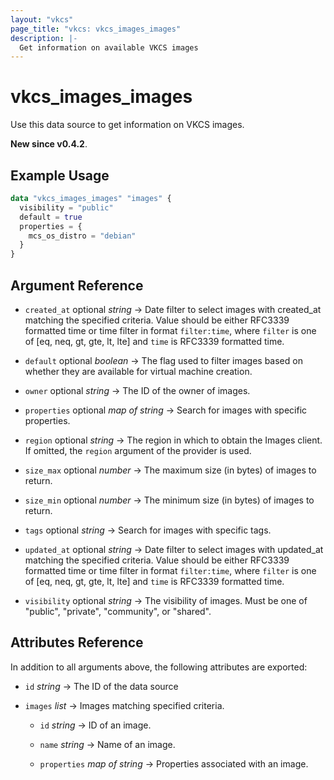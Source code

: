 ```yaml
---
layout: "vkcs"
page_title: "vkcs: vkcs_images_images"
description: |-
  Get information on available VKCS images
---
```


# vkcs_images_images

Use this data source to get information on VKCS images.

**New since v0.4.2**.

## Example Usage

```terraform
data "vkcs_images_images" "images" {
  visibility = "public"
  default = true
  properties = {
    mcs_os_distro = "debian"
  }
}
```

## Argument Reference
- `created_at` optional *string* &rarr;  Date filter to select images with created_at matching the specified criteria. Value should be either RFC3339 formatted time or time filter in format `filter:time`, where `filter` is one of [eq, neq, gt, gte, lt, lte] and `time` is RFC3339 formatted time.

- `default` optional *boolean* &rarr;  The flag used to filter images based on whether they are available for virtual machine creation.

- `owner` optional *string* &rarr;  The ID of the owner of images.

- `properties` optional *map of* *string* &rarr;  Search for images with specific properties.

- `region` optional *string* &rarr;  The region in which to obtain the Images client. If omitted, the `region` argument of the provider is used.

- `size_max` optional *number* &rarr;  The maximum size (in bytes) of images to return.

- `size_min` optional *number* &rarr;  The minimum size (in bytes) of images to return.

- `tags` optional *string* &rarr;  Search for images with specific tags.

- `updated_at` optional *string* &rarr;  Date filter to select images with updated_at matching the specified criteria. Value should be either RFC3339 formatted time or time filter in format `filter:time`, where `filter` is one of [eq, neq, gt, gte, lt, lte] and `time` is RFC3339 formatted time.

- `visibility` optional *string* &rarr;  The visibility of images. Must be one of "public", "private", "community", or "shared".


## Attributes Reference
In addition to all arguments above, the following attributes are exported:
- `id` *string* &rarr;  The ID of the data source

- `images`  *list* &rarr;  Images matching specified criteria.
  - `id` *string* &rarr;  ID of an image.

  - `name` *string* &rarr;  Name of an image.

  - `properties` *map of* *string* &rarr;  Properties associated with an image.



